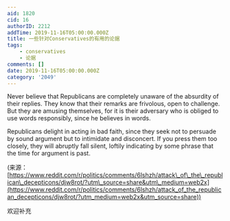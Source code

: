 ```yaml
---
aid: 1820
cid: 16
authorID: 2212
addTime: 2019-11-16T05:00:00.000Z
title: 一些针对Conservatives的有用的论据
tags:
    - conservatives
    - 论据
comments: []
date: 2019-11-16T05:00:00.000Z
category: '2049'
---
```


Never believe that Republicans are completely unaware of the absurdity of their replies. They know that their remarks are frivolous, open to challenge. But they are amusing themselves, for it is their adversary who is obliged to use words responsibly, since he believes in words.

Republicans delight in acting in bad faith, since they seek not to persuade by sound argument but to intimidate and disconcert. If you press them too closely, they will abruptly fall silent, loftily indicating by some phrase that the time for argument is past.

(来源：[https://www.reddit.com/r/politics/comments/6lshzh/attack\_of\_the\_republican\_decepticons/djw8rot/?utm\_source=share&utm\_medium=web2x](https://www.reddit.com/r/politics/comments/6lshzh/attack_of_the_republican_decepticons/djw8rot/?utm_medium=web2x&utm_source=share))

欢迎补充
